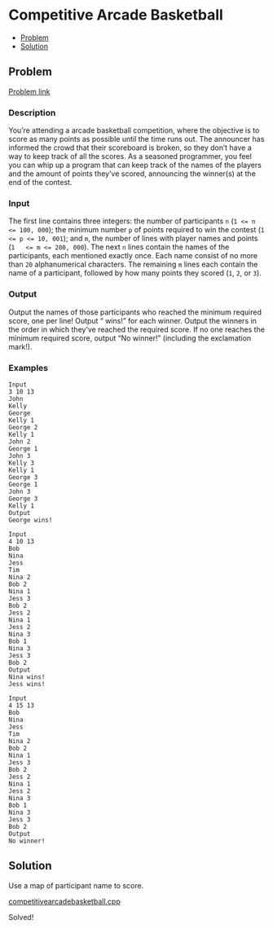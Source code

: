 # Competitive Arcade Basketball
- [Problem](#problem)
- [Solution](#competitivearcadebasketball.cpp)

## Problem
[Problem link](https://open.kattis.com/problems/competitivearcadebasketball)

### Description
You’re attending a arcade basketball competition, where the   objective is to score as many points as possible until the time   runs out. The announcer has informed the crowd that their   scoreboard is broken, so they don’t have a way to keep track of   all the scores. As a seasoned programmer, you feel you can whip   up a program that can keep track of the names of the players   and the amount of points they’ve scored, announcing the   winner(s) at the end of the contest.

### Input
The first line contains three integers: the number of   participants `n`   (`1 <= n <= 100, 000`);   the minimum number `p` of   points required to win the contest (`1 <= p <= 10, 001`); and   `m`, the number of lines   with player names and points (`1   <= m <= 200, 000`). The next `n` lines contain the names of the   participants, each mentioned exactly once. Each name consist of   no more than `20`   alphanumerical characters. The remaining `m` lines each contain the name of a   participant, followed by how many points they scored   (`1`, `2`, or `3`).

### Output
Output the names of those participants who reached the   minimum required score, one per line! Output “<Winner> wins!” for each winner. Output   the winners in the order in which they’ve reached the required   score. If no one reaches the minimum required score, output   “No winner!” (including the   exclamation mark!).

### Examples
```
Input
3 10 13
John
Kelly
George
Kelly 1
George 2
Kelly 1
John 2
George 1
John 3
Kelly 3
Kelly 1
George 3
George 1
John 3
George 3
Kelly 1
Output
George wins!
```
```
Input
4 10 13
Bob
Nina
Jess
Tim
Nina 2
Bob 2
Nina 1
Jess 3
Bob 2
Jess 2
Nina 1
Jess 2
Nina 3
Bob 1
Nina 3
Jess 3
Bob 2
Output
Nina wins!
Jess wins!
```
```
Input
4 15 13
Bob
Nina
Jess
Tim
Nina 2
Bob 2
Nina 1
Jess 3
Bob 2
Jess 2
Nina 1
Jess 2
Nina 3
Bob 1
Nina 3
Jess 3
Bob 2
Output
No winner!
```


## Solution
Use a map of participant name to score.

[competitivearcadebasketball.cpp](./competitivearcadebasketball.cpp)

Solved!